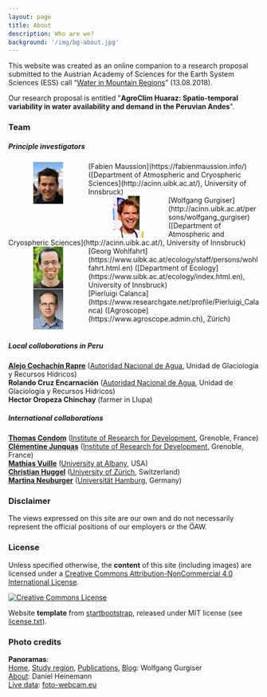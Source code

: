 ```yaml
---
layout: page
title: About
description: Who are we?
background: '/img/bg-about.jpg'
---
```


This website was created as an online companion to a research proposal submitted
to the Austrian Academy of Sciences for the Earth System Sciences (ESS)
call “[Water in Mountain Regions](https://www.oeaw.ac.at/ess/)” (13.08.2018).

Our research proposal is entitled "**AgroClim Huaraz:
Spatio-temporal variability in water availability and demand in the Peruvian Andes**".

### Team


##### Principle investigators

<img src='/img/portraits/mafa_klein.jpg' width='12%' align='left' hspace='50'>
[Fabien Maussion](https://fabienmaussion.info/) ([Department of Atmospheric and Cryospheric Sciences](http://acinn.uibk.ac.at/), University of Innsbruck)

<br>

<img src='/img/portraits/guwo_klein.jpg' width='12%' align='left' hspace='50'>
[Wolfgang Gurgiser](http://acinn.uibk.ac.at/persons/wolfgang_gurgiser) ([Department of Atmospheric and Cryospheric Sciences](http://acinn.uibk.ac.at/), University of Innsbruck)

<br>

<img src='/img/portraits/woge_klein.jpg' width='12%' align='left' hspace='50'>
[Georg Wohlfahrt](https://www.uibk.ac.at/ecology/staff/persons/wohlfahrt.html.en) ([Department of Ecology](https://www.uibk.ac.at/ecology/index.html.en), University of Innsbruck)

<br>

<img src='/img/portraits/capi_klein.jpg' width='12%' align='left' hspace='50'>
[Pierluigi Calanca](https://www.researchgate.net/profile/Pierluigi_Calanca) ([Agroscope](https://www.agroscope.admin.ch), Zürich)

<br>
<br>

##### Local collaborations in Peru

**[Alejo Cochachín Rapre](http://directorio.concytec.gob.pe/appDirectorioCTI/VerDatosInvestigador.do;jsessionid=82a2919b5d5b34b523c4572a152f?id_investigador=145611)** ([Autoridad Nacional de Agua](http://www.ana.gob.pe/), Unidad de Glaciología y Recursos Hídricos) <br>
**Rolando Cruz Encarnación** ([Autoridad Nacional de Agua](http://www.ana.gob.pe/), Unidad de Glaciología y Recursos Hídricos) <br>
**Hector Oropeza Chinchay** (farmer in Llupa) <br>


##### International collaborations

**[Thomas Condom](http://pp.ige-grenoble.fr/annuaire/annuaire-osug-ige/condom.htm)** ([Institute of Research for Development](https://www.ird.fr/), Grenoble, France) <br>
**[Clémentine Junquas](http://pp.ige-grenoble.fr/pageperso/junquas/)** ([Institute of Research for Development](https://www.ird.fr/), Grenoble, France) <br>
**[Mathias Vuille](http://www.atmos.albany.edu/facstaff/mathias/)** ([University at Albany](https://www.albany.edu/atmos/index.php), USA) <br>
**[Christian Huggel](https://www.geo.uzh.ch/en/studying/spez_master/physical_geography/People/huggel.html)** ([University of Zürich](https://www.geo.uzh.ch/en.html), Switzerland) <br>
**[Martina Neuburger](https://www.geo.uni-hamburg.de/en/geographie/mitarbeiterverzeichnis/neuburger.html)** ([Universität Hamburg](https://www.geo.uni-hamburg.de/en/geographie), Germany) <br>

### Disclaimer

The views expressed on this site are our own and do not necessarily represent
the official positions of our employers or the ÖAW.

### License

Unless specified otherwise, the **content** of this site (including images) are licensed
under a
[Creative Commons Attribution-NonCommercial 4.0 International License](http://creativecommons.org/licenses/by-nc/4.0/).

<a rel="license" href="http://creativecommons.org/licenses/by-nc/4.0/"><img alt="Creative Commons License" style="border-width:0" src="https://i.creativecommons.org/l/by-nc/4.0/88x31.png" /></a><br />

Website **template** from [startbootstrap](http://blackrockdigital.github.io/startbootstrap-clean-blog-jekyll/),
released under MIT license (see [license.txt](https://github.com/agroclim-huaraz/agroclim-huaraz.github.io/blob/master/LICENSE.txt)).

### Photo credits

**Panoramas**: <br>
[Home]({{site.base_url}}/img/bg-home.jpg),
[Study region]({{site.base_url}}/img/bg-region.jpg),
[Publications]({{site.base_url}}/img/bg-publi.jpg),
[Blog]({{site.base_url}}/img/bg-blog.jpg): Wolfgang Gurgiser <br>
[About]({{site.base_url}}/img/bg-about.jpg): Daniel Heinemann  <br>
[Live data]({{site.base_url}}/img/bg-live.jpg): [foto-webcam.eu](https://www.foto-webcam.eu/webcam/huaraz/)  <br>

